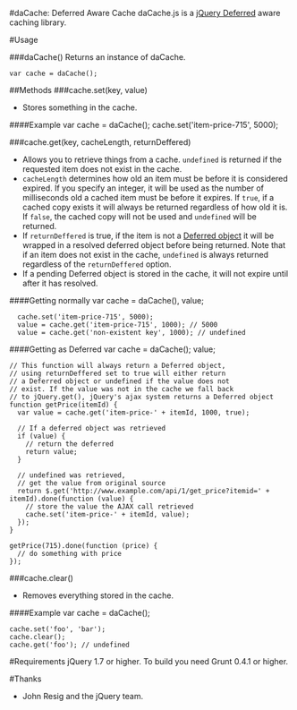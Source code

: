 #daCache: Deferred Aware Cache
daCache.js is a [jQuery Deferred](http://api.jquery.com/category/deferred-object/) aware
caching library.

#Usage

###daCache()
Returns an instance of daCache.

    var cache = daCache();

##Methods
###cache.set(key, value)
* Stores something in the cache.

####Example
    var cache = daCache();
    cache.set('item-price-715', 5000);

###cache.get(key, cacheLength, returnDeffered)
* Allows you to retrieve things from a cache. `undefined` is returned if the requested
  item does not exist in the cache.
* `cacheLength` determines how old an item must be before it is considered expired. 
  If you specify an integer, it will be used as the number of milliseconds old a
  cached item must be before it expires.  If `true`, if a cached copy exists it will
  always be returned regardless of how old it is. If `false`, the cached copy will
  not be used and `undefined` will be returned.
* If `returnDeffered` is true, if the item is not a [Deferred object](http://api.jquery.com/category/deferred-object/)
  it will be wrapped in a resolved deferred object before being returned.
  Note that if an item does not exist in the cache, `undefined` is always
  returned regardless of the `returnDeffered` option.
* If a pending Deferred object is stored in the cache, it will not expire until after it has resolved.

####Getting normally
    var cache = daCache(),
      value;

      cache.set('item-price-715', 5000);
      value = cache.get('item-price-715', 1000); // 5000
      value = cache.get('non-existent key', 1000); // undefined

####Getting as Deferred
    var cache = daCache();
      value;

    // This function will always return a Deferred object,
    // using returnDeffered set to true will either return
    // a Deferred object or undefined if the value does not
    // exist. If the value was not in the cache we fall back
    // to jQuery.get(), jQuery's ajax system returns a Deferred object
    function getPrice(itemId) {
      var value = cache.get('item-price-' + itemId, 1000, true);

      // If a deferred object was retrieved
      if (value) {
        // return the deferred
        return value;
      }

      // undefined was retrieved,
      // get the value from original source
      return $.get('http://www.example.com/api/1/get_price?itemid=' + itemId).done(function (value) {
        // store the value the AJAX call retrieved
        cache.set('item-price-' + itemId, value);
      });
    }

    getPrice(715).done(function (price) {
      // do something with price
    });

###cache.clear()
* Removes everything stored in the cache.

####Example
    var cache = daCache();

    cache.set('foo', 'bar');
    cache.clear();
    cache.get('foo'); // undefined

#Requirements
jQuery 1.7 or higher. To build you need Grunt 0.4.1 or higher.

#Thanks
* John Resig and the jQuery team.
